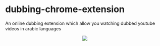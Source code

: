 # dubbing-chrome-extension  

An online dubbing extension which allow you watching dubbed youtube videos in arabic languages  
<p align="center">
  <img src="https://lh3.googleusercontent.com/yMl8-2K86AozYmO7hRdrE9N3FaHJy3A3ir0IIvYUuxvCzB89TzXBJxEgm2gusz0UVh-FN4bixSOMNLAsHz7JVoA9=s128-rw"/>
</p>

